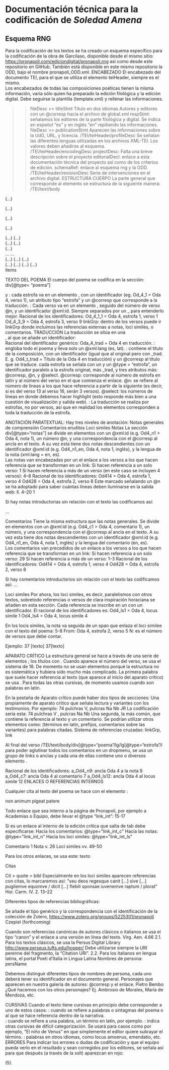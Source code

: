 # Documentación técnica para la codificación de *Soledad Amena* 

## Esquema RNG 
Para la codificación de los textos se ha creado un esquema específico para la codificación de la obra de Garcilaso, disponible desde el mismo sitio: <https://pronapoli.com/ediciondigital/pronapoli.rng> así como desde este repositorio en GitHub.  También está disponible en este mismo repositorio la ODD, bajo el nombre pronapoli_ODD.xml.
ENCABEZADO
El encabezado del documento TEI, para el que se utiliza el elemento teiHeader, siempre es el mismo.  
Los encabezados de todas las composiciones poéticas tienen la misma información, varía sólo quien ha preparado la edición filológica y la edición digital. Debe seguirse la plantilla (template.xml) y rellenar las informaciones. 
>> fileDesc >> titleStmt 
Título en dos idiomas 
Autores y editores con un @corresp hacia el archivo de global.xml 
respStmt: señalamos los editores de la parte filológica y digital. Se indica en español “es” y en inglés “en” repitiendo las informaciones. 
>> fileDesc >> publicationStmt
Aparecen las informaciones sobre la UdG, URL, y licencia. 
>> /TEI/teiHeader/profileDesc
Se señalan las diferentes lenguas utilizadas en los archivos XML-TEI. Los valores deben añadirse al esquema. 
>> /TEI/teiHeader/encodingDesc 
projectDesc: Falta una breve descripción sobre el proyecto 
editorialDecl: enlace a esta documentación técnica del proyecto así como de los criterios de edición. 
schemaRef: enlace al esquema rng y la ODD. 
>> /TEI/teiHeader/revisionDesc
Serie de intervenciones en el archivo digital. 
ESTRUCTURA CUERPO 
La parte general que corresponde al elemento <body> se estructura de la siguiente manera: 
>> /TEI/text/body
<div type="contexto">
<div xml:lang="es">
<p>(...)</p>
</div>
<div xml:lang="en">
<p>(...)</p>
</div>
</div> 

<div type="metrica">
<div xml:lang="ee">
<p>(...)</p>
</div>
<div xml:lang="en">
<p>(...)</p>
</div>
</div>

<div type="notas">
<note xml:id="" n="" corresp="">
		<note xml:id="" xml:lang="">
(...)
		</note>
<note xml:id="" xml:lang="">
(...)
</note>
</note>
</div>

<div type="comentarios">
<note xml:id="" n="" corresp="">
		<note xml:id="" xml:lang="">
(...)
		</note>
<note xml:id="" xml:lang="">
(...)
</note>
</note>
</div>

<div type="loci_similes">
<note xml:id="Od4_ls1"> (...)</note>
</div>

<div type="ApCrit">
<label>...</label>
<ab> … </ab>
</div>

<div type="poema" xml:id="">
<lg xml:lang="lat">
           <head><title xml:id="Od4_t">...</title></head>
           <lg xml:id="" type="estrofa">
              	<l n="" xml:id=""> (...) </l>
(...)
		</lg>
(...)
</lg>
</div>

<div type="poema_traduccion" xml:id="" xml:lang="es">
	<head> (...) </head>
	<lg type="estrofa" xml:id="" corresp="" n="" select="1-4">
              	<l> (...) </l>
	</lg>
	<lg type="estrofa" xml:id="" corresp="" n="" select="1-4">
              	<l> (...) </l>
	</lg>
(...)
</div>
<div type="bibliografia">
        	<listBibl type="final">
			<bibl> items </bibl>
</listBibl>
	</div>

TEXTO DEL POEMA
El cuerpo del poema se codifica en la sección: div[@type= “poema”]	

<head> y <title>, donde <title> lleva el identificador. Esta solución se adoptó para poder crear una nota separada y general al poema. 
<lg>: Toda la composición se incluye en un elemento <lg> que indica sólo la lengua del poema. 
<head>: y dentro un <title> / título del poema con un identificador @xml:id, e.g. Od4_t = Oda 4, título:  
<head>
<title xml:id="Od4_t">Eiusdem ad Petrum Bembum</title>
<linkGrp><link type="a_comentarios" xml:id="a_Od4_c1" corresp="#Od4_c1"/></linkGrp>
</head>
<lg xml:id="Od_4_1" type="estrofa" corresp=“#”>: cada estrofa va en un elemento <lg>, con un identificador (eg. Od_4_1 = Oda 4, verso 1), un atributo tipo “estrofa” y un @corresp que corresponde a la traducción.
<l>: Cada verso va en un elemento <l>, seguido del número de verso @n, y un identificador @xml:id. Siempre separados por un _ para entenderlo mejor. 
Racional de los identificadores: 
Od_4_1_1 =  Oda 4, estrofa 1, verso 1 
Od_4_3_9 = Oda 4, estrofa 3, verso 9
linkGrp: dentro de los versos puede ir linkGrp donde incluimos las referencias externas a notas, loci similes, o comentarios. 
TRADUCCIÓN
La traducción se sitúa en una <div type="poema_traduccion">, al que se añade un identificador: 
<div type="poema_traduccion" xml:id="Oda_4_trad">
Racional del identificador genérico: Oda_4_trad = Oda 4 en traducción. 
<lg>: engloba todo el poema y lleva solo un @xml:lang (es, lat). 
<head>: contiene el título de la composición, con un identificador (igual que al original pero con _trad. E. g. Od4_t_trad = Título de la Oda 4 en traducción) y un @corresp al título que se traduce. 
<lg type="estrofa"> cada estrofa se señala con un <lg> y un @type = “estrofa”, un identificador paralelo a la estrofa original, más _trad, y tres atributos más: @corresp, @n, y @select.  
<lg type="estrofa" xml:id="Od_4_1_trad" corresp="#Od_4_3_11" n="3" select="1-4">
@corresp: corresponde al número de estrofa en latín y al número del verso en el que comienza el enlace. 
@n: se refiere al número de líneas a los que hace referencia a partir de la siguiente (es decir, si es del verso 13 al verso 16, serán 3 versos).
@select: los números de líneas en donde debemos hacer highlight (esto responde más bien a una cuestión de visualización y salida web). 
<l>: La traducción se realiza por estrofas, no por versos, así que en realidad los elementos <l> corresponden a toda la traducción de la estrofa. 

ANOTACIÓN PARATEXTUAL:
Hay tres niveles de anotación: 
Notas generales de comprensión 
Comentarios eruditos 
Loci similes 
Notas 
La sección div[@type=“notas”] se divide en elementos <note> con un @xml:id (e.g. Od4_n1 > Oda 4, nota 1), un número @n, y una correspondencia con el @corresp al ancla en el texto. A su vez esta tiene dos notas descendientes con un identificador @xml:id (e.g. Od4_n1_en, Oda 4, nota 1, inglés), y la lengua de la nota (xml:lang = en, es).  
Las notas van encabezadas por un el enlace a los versos a los que hacen referencia que se transforman en un link: 
Si hacen referencia a un solo verso: 
<span type="link" from="#Od411" n="0">1</span>
Si hacen referencia a más de un verso (en este caso se incluyen 4 versos): 
<span type="link" from="#Od414" n="4">4–8</span>
Racional de los identificadores: 
Od414 = Oda 4, estrofa 1, verso 4
Od428 = Oda 4, estrofa 2, verso 8
Este marcado señalando un @n se ha adoptado para saber cuántas líneas deben iluminarse en la salida web: 
<span type="link" from="#Od414" to="#Od4520" n="16">ll. 4–20</span>
<span type="link" from="#Od411" n="0">1</span>

Si hay notas introductorias sin relación con el texto las codificamos así: 

<note type="nota_intro" n="2">
         <note type="nota_intro_es" xml:id="comentario_intro_n2" xml:lang="es"
              	resp="#EF"> …</note>
</note> 

Comentarios 
Tiene la misma estructura que las notas generales. Se divide en elementos <note> con un @xml:id (e.g. Od4_c1 > Oda 4, comentario 1), un número, y una correspondencia con el @corresp al ancla en el texto. A su vez esta tiene dos notas descendientes con un identificador @xml:id (e.g. Od4_n1_en, Oda 4, nota 1, inglés) y la lengua del comentario (en, es).  
Los comentarios van precedidos de un enlace a los versos a los que hacen referencia que se transforman en un link: 
Si hacen referencia a un solo verso: 
<span type="link" from="#Od4829" n="0">29</span>
Si hacen referencia a más de un verso: 
<span type="link" from="#Od411" n="2">1–3</span>
Racional de los identificadores: 
Od414 = Oda 4, estrofa 1, verso 4
Od428 = Oda 4, estrofa 2, verso 8

Si hay comentarios introductorios sin relación con el texto las codificamos así: 
<note type="comentario_intro" n="2">
   <note type="comentario_intro_es" xml:id="comentario_intro_n2" xml:lang="es"
              	resp="#EF"> …</note>
</note> 

Loci similes 
Por ahora, los loci similes, es decir, paralelismos con otros textos, sobretodo referencias o versos de clara inspiración horaciana se añaden en esta sección. Cada referencia se inscribe en un <note> con un identificador. 
El racional de los identificadores es: 
Od4_ls1 = Oda 4, locus simile 1 
Od4_ls4 = Oda 4, locus simile 4 

En los locis similes, la nota va seguida de un span que enlaza el loci similee con el texto del poema: 
<span type="link" from="#Od425" n="3">5-8</span>
From: Oda 4, estrofa 2, verso 5
N: es el número de versos que debe contar. 

Ejemplo: 
<note xml:id="Od1_ls43"><span type="link" from="#Od1XX" n="0">37</span> [texto]</note>
<note xml:id="Od1_ls44"><span type="link" from="#Od1XX" n="0">37</span>[texto] </note>

APARATO CRÍTICO
La estructura general se hace a través de una serie de elementos <ab>; los títulos con <label>. 
Cuando aparece el número del verso, se usa el sistema de <span type="link" from="#referencia_verso" n="0">18</span>. 
De momento no se usan elementos <app> <lem> <rdg> porqué la estructura no es sistemática y hubiera sido mucho más complicado. 
La primera palabra que suele hacer referencia al texto (que aparece al inicio del aparato crítico) se usa <ref type="texto_poema">. 
Para todas las otras cursivas, de momento usamos <foreign> cuando son palabras en latín. 

En la pestaña de Aparato crítico puede haber dos tipos de secciones: 
Una propiamente de aparato crítico que señala lectura y variantes con los testimonios. 
Por ejemplo: 74 pulchras V, pulcras Na Nb JR
La codificación sería esta: 
<ab resp="#JR">
<span type="link" from="#Od_3_74" n="0">74</span>
        <app>
<lem>pulchras</lem> <wit>V</wit>
</app>, 
<app>
              <rdg>pulcras</rdg> <wit>Na</wit> <wit>Nb</wit> 
</app>
</ab>
Una segunda, la más común, que contiene la referencia al texto y un comentario. 
Se podrían utilizar otros elementos como: 
<term> (términos en latín, prefijos, comentarios sobre las variantes) 
<mentioned> para palabras citadas. 
Sistema de referencias cruzadas: linkGrp, link 

Al final del verso /TEI/text/body/div[@type=“poema”/lg/lg[@type=“estrofa”/l para poder aglutinar todos los comentarios en un dropmenu, se usa un grupo de links o anclas y cada una de ellas contiene uno o diversos elemento <link>. 

<linkGrp>
<link type="a_notas" xml:id="a_Od4_n9"corresp="#Od4_n9"/>
<link type="a_comentarios" xml:id="a_Od4_c7" corresp="#Od4_c7"/>
<link type="a_ls" xml:id="a_Od4_ls12" corresp="#Od4_ls12"/>
</linkGrp>

Racional de los identificadores: 
a_Od4_n9: ancla Oda 4 a la nota 9
a_Od4_c7: ancla Oda 4 al comentario 7
a_Od4_ls12: ancla Oda 4 al locus simile 12 
ENLACES O REFERENCIAS INTERNOS

Cualquier cita al texto del poema se hace con el elemento <ref>: 

<ref type="texto_poema">non animum pigeat patere</ref>

Todo enlace que sea interno a la página de Pronapoli, por ejemplo a Academias o Equipo, debe llevar el @type “link_int”: 
<ref type="link_interno" target="#Od1_ls9">15-17</ref>

Si es un enlace al interno de la edición crítica que salta de tab debe especificarse: 
Hacia los comentarios: @type="link_int_c"
Hacia las notas: @type="link_int_n"
Hacia los loci similes: @type="link_int_ls"

<ref type="link_int_c" target="#Od1_c1_es">Comentario 1</ref>
<ref type="link_int_n" target="#Od1_n12_es">Nota v. 26</ref>
<ref type="link_int_ls" target="#Od1_ls31">Loci similes vv. 49-50</ref>

Para los otros enlaces, se usa este:
<ref type="link_externo" target="http://etc.">texto</ref>

Citas 

Cit > quote > bibl 
Especialmente en los loci similes aparecen referencias con citas, lo marcaremos así: 
<cit>
<quote xml:lang="lat">"seu deos regesque canit […] sive […] pugilemve equomve / dicit […] flebili sponsae iuvenemve raptum / plorat"</quote>
            <bibl type="canon">Hor. Carm. IV. 2. 13–22</bibl>
</cit>

Diferentes tipos de referencias bibliográficas: 

Se añade el tipo genérico y la correspondencia con el identificación de la colección de Zotero, https://www.zotero.org/groups/5225301/pronapoli 
<bibl type="main" corresp="ZQCIPTZH">Czepiel (forthcoming)</bibl>

Cuando son referencias canónicas de autores clásicos o italianos se usa el tipo “canon” y el enlace a una versión en línea del texto. 
<bibl type="canon">Virg. Aen. 4.66</bibl> 
2.1. Para los textos clásicos, se usa la Persus Digital Library http://www.perseus.tufts.edu/hopper/  Debe utilizarse siempre la URI perenne del fragmento, la “Citation URI”. 
2.2. Para los italianos en lengua latina, el portal Poeti d’Italia in Lingua Latina 
Nombres de persona: persName

Debemos distinguir diferentes tipos de nombres de persona, cada uno deberá tener su identificador en el documento general. 
Personajes que aparecen en nuestra galería de autores: @corresp y el enlace. <persName corresp=“https://pronapoli.com/autor/pietro-bembo/”>Pietro Bembo</persName>
¿Qué hacemos con los otros personajes? Ej. Ambrosio de Morales, María de Mendoza, etc. 

CURSIVAS 
Cuando el texto tiene cursivas en principio debe corresponder a uno de estos casos: 
<mentioned>: cuando se refiere a palabras o sintagmas del poema o al que se hace referencia dentro de la narrativa.  
<term>: cuando se refiere a una palabra, un término en latín, por ejemplo. 
<hi>: indica otras cursivas de difícil categorización. Se usará para casos como por ejemplo, “El niño de Venus” en que simplemente el editor quiere subrayar el término.
<foreign>: palabras en otros idiomas, como locus amoenus, emendatio, etc.  
ERRORES
Para indicar los errores o dudas de codificación y que el equipo pueda verlo en el resultado y sean corregidos por los editores, se señala así para que después (a través de la xslt) aparezcan en rojo: 

<hi style="error" select= “mensaje”>(5).</hi>
